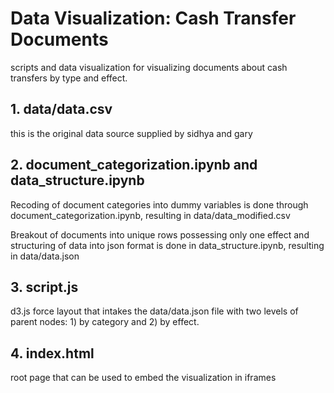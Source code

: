# Data Visualization: Cash Transfer Documents 

scripts and data visualization for visualizing documents about cash transfers by type and effect.

## 1. data/data.csv
this is the original data source supplied by sidhya and gary

## 2. document_categorization.ipynb and data_structure.ipynb
Recoding of document categories into dummy variables is done through document_categorization.ipynb, resulting in data/data_modified.csv

Breakout of documents into unique rows possessing only one effect and structuring of data into json format is done in data_structure.ipynb, resulting in data/data.json

## 3. script.js
d3.js force layout that intakes the data/data.json file with two levels of parent nodes: 1) by category and 2) by effect.

## 4. index.html
root page that can be used to embed the visualization in iframes

